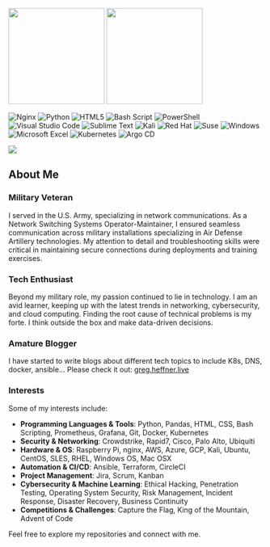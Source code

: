 <p align="left">
    <img height="190" src="https://github-readme-stats.vercel.app/api/top-langs/?username=gregheffner&layout=compact&theme=tokyonight">
    <img height="190" src="https://github-readme-stats.vercel.app/api?username=gregheffner&show_icons=true&theme=tokyonight">
</p>

![Nginx](https://img.shields.io/badge/nginx-%23009639.svg?style=for-the-badge&logo=nginx&logoColor=white)
![Python](https://img.shields.io/badge/python-3670A0?style=for-the-badge&logo=python&logoColor=ffdd54)
![HTML5](https://img.shields.io/badge/html5-%23E34F26.svg?style=for-the-badge&logo=html5&logoColor=white)
![Bash Script](https://img.shields.io/badge/bash_script-%23121011.svg?style=for-the-badge&logo=gnu-bash&logoColor=white)
![PowerShell](https://img.shields.io/badge/PowerShell-%235391FE.svg?style=for-the-badge&logo=powershell&logoColor=white)
![Visual Studio Code](https://img.shields.io/badge/Visual%20Studio%20Code-0078d7.svg?style=for-the-badge&logo=visual-studio-code&logoColor=white)
![Sublime Text](https://img.shields.io/badge/sublime_text-%23575757.svg?style=for-the-badge&logo=sublime-text&logoColor=important)
![Kali](https://img.shields.io/badge/Kali-268BEE?style=for-the-badge&logo=kalilinux&logoColor=white)
![Red Hat](https://img.shields.io/badge/Red%20Hat-EE0000?style=for-the-badge&logo=redhat&logoColor=white)
![Suse](https://img.shields.io/badge/SUSE-0C322C?style=for-the-badge&logo=SUSE&logoColor=white)
![Windows](https://img.shields.io/badge/Windows-0078D6?style=for-the-badge&logo=windows&logoColor=white)
![Microsoft Excel](https://img.shields.io/badge/Microsoft_Excel-217346?style=for-the-badge&logo=microsoft-excel&logoColor=white)
![Kubernetes](https://img.shields.io/badge/kubernetes-326ce5?style=for-the-badge&logo=kubernetes&logoColor=white)
![Argo CD](https://img.shields.io/badge/argo%20cd-fb4fa7?style=for-the-badge&logo=argo&logoColor=white)


![](https://komarev.com/ghpvc/?username=gregheffner)
<!-- Started 12/04/24  -->

## About Me

### Military Veteran
I served in the U.S. Army, specializing in network communications. As a Network Switching Systems Operator-Maintainer, I ensured seamless communication across military installations specializing in Air Defense Artillery technologies. My attention to detail and troubleshooting skills were critical in maintaining secure connections during deployments and training exercises.

### Tech Enthusiast
Beyond my military role, my passion continued to lie in technology. I am an avid learner, keeping up with the latest trends in networking, cybersecurity, and cloud computing. Finding the root cause of technical problems is my forte. I think outside the box and make data-driven decisions.

### Amature Blogger
I have started to write blogs about different tech topics to include K8s, DNS, docker, ansible... Please check it out: [greg.heffner.live](https://greg.heffner.live/blog.html)

### Interests
Some of my interests include:

- **Programming Languages & Tools**: Python, Pandas, HTML, CSS, Bash Scripting, Prometheus, Grafana, Git, Docker, Kubernetes
- **Security & Networking**: Crowdstrike, Rapid7, Cisco, Palo Alto, Ubiquiti
- **Hardware & OS**: Raspberry Pi, nginx, AWS, Azure, GCP, Kali, Ubuntu, CentOS, SLES, RHEL, Windows OS, Mac OSX
- **Automation & CI/CD**: Ansible, Terraform, CircleCI
- **Project Management**: Jira, Scrum, Kanban
- **Cybersecurity & Machine Learning**: Ethical Hacking, Penetration Testing, Operating System Security, Risk Management, Incident Response, Disaster Recovery, Business Continuity
- **Competitions & Challenges**: Capture the Flag, King of the Mountain, Advent of Code

Feel free to explore my repositories and connect with me.
